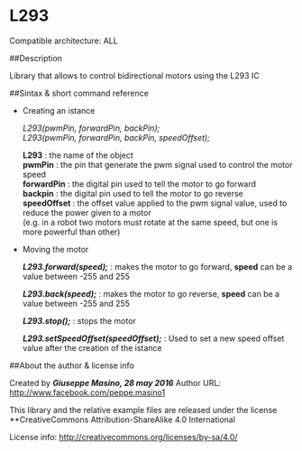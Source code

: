 # L293

Compatible architecture: ALL

##Description

Library that allows to control bidirectional motors using the L293 IC

##Sintax & short command reference

- Creating an istance  

    *L293(pwmPin, forwardPin, backPin);*   
    *L293(pwmPin, forwardPin, backPin, speedOffset);*  
    
    **L293**        : the name of the object  
    **pwmPin**      : the pin that generate the pwm signal used to control the motor speed  
    **forwardPin**  : the digital pin used to tell the motor to go forward  
    **backpin**     : the digital pin used to tell the motor to go reverse  
    **speedOffset** : the offset value applied to the pwm signal value, used to reduce the power given to a motor  
                     (e.g. in a robot two motors must rotate at the same speed, but one is more powerful than other)  

- Moving the motor

  ***L293.forward(speed);***  : makes the motor to go forward, **speed** can be a value between -255 and 255

  ***L293.back(speed);***     : makes the motor to go reverse, **speed** can be a value between -255 and 255

  ***L293.stop();***          : stops the motor

  ***L293.setSpeedOffset(speedOffset);*** : Used to set a new speed offset value after the creation of the istance

##About the author & license info

Created by ***Giuseppe Masino, 28 may 2016***
Author URL: http://www.facebook.com/peppe.masino1

This library and the relative example files are released under the license
**CreativeCommons Attribution-ShareAlike 4.0 International

License info: http://creativecommons.org/licenses/by-sa/4.0/